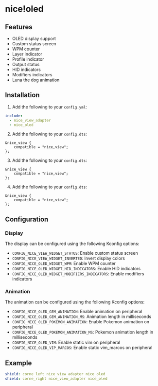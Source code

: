 # nice!oled

## Features

- OLED display support
- Custom status screen
- WPM counter
- Layer indicator
- Profile indicator
- Output status
- HID indicators
- Modifiers indicators
- Luna the dog animation

## Installation

1. Add the following to your `config.yml`:

```yaml
include:
  - nice_view_adapter
  - nice_oled
```

2. Add the following to your `config.dts`:

```dts
&nice_view {
    compatible = "nice,view";
};
```

3. Add the following to your `config.dts`:

```dts
&nice_view {
    compatible = "nice,view";
};
```

4. Add the following to your `config.dts`:

```dts
&nice_view {
    compatible = "nice,view";
};
```

## Configuration

### Display

The display can be configured using the following Kconfig options:

- `CONFIG_NICE_VIEW_WIDGET_STATUS`: Enable custom status screen
- `CONFIG_NICE_VIEW_WIDGET_INVERTED`: Invert display colors
- `CONFIG_NICE_OLED_WIDGET_WPM`: Enable WPM counter
- `CONFIG_NICE_OLED_WIDGET_HID_INDICATORS`: Enable HID indicators
- `CONFIG_NICE_OLED_WIDGET_MODIFIERS_INDICATORS`: Enable modifiers indicators

### Animation

The animation can be configured using the following Kconfig options:

- `CONFIG_NICE_OLED_GEM_ANIMATION`: Enable animation on peripheral
- `CONFIG_NICE_OLED_GEM_ANIMATION_MS`: Animation length in milliseconds
- `CONFIG_NICE_OLED_POKEMON_ANIMATION`: Enable Pokemon animation on peripheral
- `CONFIG_NICE_OLED_POKEMON_ANIMATION_MS`: Pokemon animation length in milliseconds
- `CONFIG_NICE_OLED_VIM`: Enable static vim on peripheral
- `CONFIG_NICE_OLED_VIP_MARCOS`: Enable static vim_marcos on peripheral

## Example

```yaml
shield: corne_left nice_view_adapter nice_oled
shield: corne_right nice_view_adapter nice_oled
```
